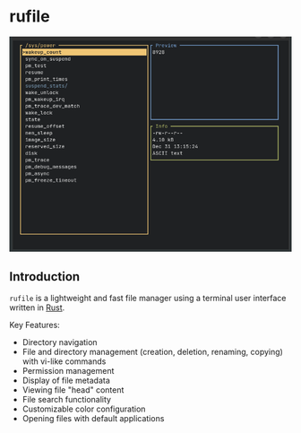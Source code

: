 # rufile

<img src="./assets/demo.png" alt="Demo">

## Introduction

`rufile` is a lightweight and fast file manager using a terminal user interface written in [Rust](https://www.rust-lang.org).

Key Features:
- Directory navigation
- File and directory management (creation, deletion, renaming, copying) with vi-like commands
- Permission management
- Display of file metadata
- Viewing file "head" content
- File search functionality
- Customizable color configuration
- Opening files with default applications
